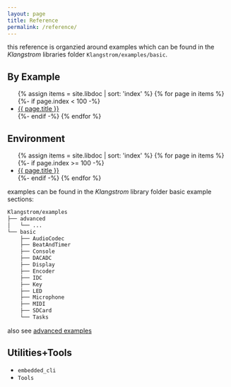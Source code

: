 ```yaml
---
layout: page
title: Reference
permalink: /reference/
---
```


this reference is organzied around examples which can be found in the *Klangstrom* libraries folder `Klangstrom/examples/basic`.

## By Example

<ul class="post-list">
        {% assign items = site.libdoc | sort: 'index' %}
        {% for page in items %}
            {%- if page.index < 100 -%}
                <li>
                    <a href="{{ page.url | relative_url }}">{{ page.title }}</a>
                </li>
            {%- endif -%}
        {% endfor %}
</ul>

## Environment

<ul class="post-list">
        {% assign items = site.libdoc | sort: 'index' %}
        {% for page in items %}
            {%- if page.index >= 100 -%}
                <li>
                    <a href="{{ page.url | relative_url }}">{{ page.title }}</a>
                </li>
            {%- endif -%}
        {% endfor %}
</ul>

examples can be found in the *Klangstrom* library folder basic example sections:

```sh
Klangstrom/examples
├── advanced
│   └── ...
└── basic
    ├── AudioCodec
    ├── BeatAndTimer
    ├── Console
    ├── DACADC
    ├── Display
    ├── Encoder
    ├── IDC
    ├── Key
    ├── LED
    ├── Microphone
    ├── MIDI
    ├── SDCard
    └── Tasks
```

also see [advanced examples](https://github.com/Klangstrom/klangstrom-arduino/tree/main/libraries/Klangstrom/examples/advanced)

## Utilities+Tools

- `embedded_cli`
- `Tools`